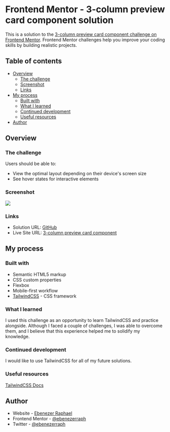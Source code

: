 # Frontend Mentor - 3-column preview card component solution

This is a solution to the [3-column preview card component challenge on Frontend Mentor](https://www.frontendmentor.io/challenges/3column-preview-card-component-pH92eAR2-). Frontend Mentor challenges help you improve your coding skills by building realistic projects. 

## Table of contents

- [Overview](#overview)
  - [The challenge](#the-challenge)
  - [Screenshot](#screenshot)
  - [Links](#links)
- [My process](#my-process)
  - [Built with](#built-with)
  - [What I learned](#what-i-learned)
  - [Continued development](#continued-development)
  - [Useful resources](#useful-resources)
- [Author](#author)

## Overview

### The challenge

Users should be able to:

- View the optimal layout depending on their device's screen size
- See hover states for interactive elements

### Screenshot

![](./screenshot.jpg)

### Links

- Solution URL: [GitHub](https://github.com/ebenezerraph/3-column-preview-card-component)
- Live Site URL: [3-column preview card component](https://ebenezerraph.github.io/3-column-preview-card-component)

## My process

### Built with

- Semantic HTML5 markup
- CSS custom properties
- Flexbox
- Mobile-first workflow
- [TailwindCSS](https://tailwindcss.com/) - CSS framework

### What I learned

I used this challenge as an opportunity to learn TailwindCSS and practice alongside. Although I faced a couple of challenges, I was able to overcome them, and I believe that this experience helped me to solidify my knowledge.

### Continued development

I would like to use TailwindCSS for all of my future solutions.

### Useful resources

[TailwindCSS Docs](https://tailwindcss.com/docs/)

## Author

- Website - [Ebenezer Raphael](https://ebenezerraph.wordpress.com)
- Frontend Mentor - [@ebenezerraph](https://www.frontendmentor.io/profile/ebenezerraph)
- Twitter - [@ebenezerraph](https://www.twitter.com/ebenezerraph)
